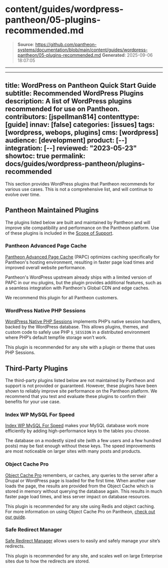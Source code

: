 # content/guides/wordpress-pantheon/05-plugins-recommended.md

> **Source**: https://github.com/pantheon-systems/documentation/blob/main/content/guides/wordpress-pantheon/05-plugins-recommended.md
> **Generated**: 2025-09-06 18:07:05

---

---
title: WordPress on Pantheon Quick Start Guide
subtitle: Recommended WordPress Plugins
description: A list of WordPress plugins recommended for use on Pantheon.
contributors: [jspellman814]
contenttype: [guide]
innav: [false]
categories: [issues]
tags: [wordpress, webops, plugins]
cms: [wordpress]
audience: [development]
product: [--]
integration: [--]
reviewed: "2023-05-23"
showtoc: true
permalink: docs/guides/wordpress-pantheon/plugins-recommended
---

This section provides WordPress plugins that Pantheon recommends for various use cases. This is not a comprehensive list, and will continue to evolve over time.

## Pantheon Maintained Plugins

The plugins listed below are built and maintained by Pantheon and will improve site compatibility and performance on the Pantheon platform. Use of these plugins is included in the [Scope of Support](/guides/support/).

### Pantheon Advanced Page Cache

<ReviewDate date="2023-05-23" />

[Pantheon Advanced Page Cache](https://wordpress.org/plugins/pantheon-advanced-page-cache/) (PAPC) optimizes caching specifically for Pantheon's hosting environment, resulting in faster page load times and improved overall website performance.

Pantheon's WordPress upstream already ships with a limited version of PAPC in our mu plugins, but the plugin provides additional features, such as a seamless integration with Pantheon's Global CDN and edge caches.

We recommend this plugin for all Pantheon customers.

### WordPress Native PHP Sessions

<ReviewDate date="2023-05-23" />

[WordPress Native PHP Sessions](https://wordpress.org/plugins/wp-native-php-sessions/) implements PHP’s native session handlers, backed by the WordPress database. This allows plugins, themes, and custom code to safely use PHP `$_SESSION` in a distributed environment where PHP’s default tempfile storage won’t work.

This plugin is recommended for any site with a plugin or theme that uses PHP Sessions.

## Third-Party Plugins

The third-party plugins listed below are not maintained by Pantheon and support is not provided or guaranteed. However, these plugins have been shown to reliably improve site performance on the Pantheon platform. We recommend that you test and evaluate these plugins to confirm their benefits for your use case.

### Index WP MySQL For Speed

<ReviewDate date="2023-05-23" />

[Index WP MySQL For Speed](https://wordpress.org/plugins/index-wp-mysql-for-speed/) makes your MySQL database work more efficiently by adding high-performance keys to the tables you choose.

The database on a modestly sized site (with a few users and a few hundred posts) may be fast enough without these keys. The speed improvements are most noticeable on larger sites with many posts and products.


### Object Cache Pro

<ReviewDate date="2023-05-23" />

[Object Cache Pro](https://objectcache.pro/) remembers, or caches, any queries to the server after a Drupal or WordPress page is loaded for the first time. When another user loads the page, the results are provided from the Object Cache which is stored in memory without querying the database again. This results in much faster page load times, and less server impact on database resources.

This plugin is recommended for any site using Redis and object caching. For more information on using Object Cache Pro on Pantheon, [check out our guide](https://docs.pantheon.io/guides/object-cache-pro/).

### Safe Redirect Manager

<ReviewDate date="2023-05-23" />

[Safe Redirect Manager](https://wordpress.org/plugins/safe-redirect-manager/) allows users to easily and safely manage your site’s redirects.

This plugin is recommended for any site, and scales well on large Enterprise sites due to how the redirects are stored.
